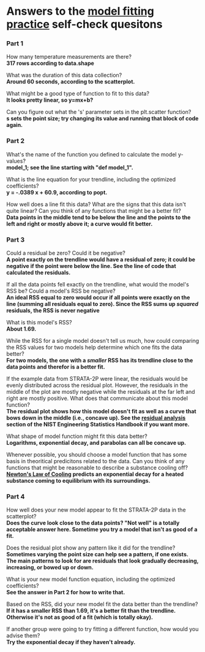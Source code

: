 # Answers to the [model fitting practice]() self-check quesitons  
### Part 1  
How many temperature measurements are there?  
**317 rows according to data.shape**  

What was the duration of this data collection?   
**Around 60 seconds, according to the scatterplot.**   

What might be a good type of function to fit to this data?  
**It looks pretty linear, so y=mx+b?**  

Can you figure out what the 's' parameter sets in the plt.scatter function?  
**s sets the point size; try changing its value and running that block of code again.**  

### Part 2  
What's the name of the function you defined to calculate the model y-values?  
**model_1; see the line starting with "def model_1".**  

What is the line equation for your trendline, including the optimized coefficients?  
**y = -.0389 x + 60.9, according to popt.**  

How well does a line fit this data? What are the signs that this data isn't quite linear? Can you think of any functions that might be a better fit?  
**Data points in the middle tend to be below the line and the points to the left and right or mostly above it; a curve would fit better.**  

### Part 3  
Could a residual be zero? Could it be negative?  
**A point exactly on the trendline would have a residual of zero; it could be negative if the point were below the line. See the line of code that calculated the residuals.**   

If all the data points fell exactly on the trendline, what would the model's RSS be? Could a model's RSS be negative?  
**An ideal RSS equal to zero would occur if all points were exactly on the line (summing all residuals equal to zero). Since the RSS sums up *squared* residuals, the RSS is never negative**   

What is this model's RSS?  
**About 1.69.**  

While the RSS for a single model doesn't tell us much, how could comparing the RSS values for two models help determine which one fits the data better?  
**For two models, the one with a *smaller* RSS has its trendline close to the data points and therefor is a better fit.**  

If the example data from STRATA-2P were linear, the residuals would be evenly distributed across the residual plot. However, the residuals in the middle of the plot are mostly negative while the residuals at the far left and right are mostly positive. What does that communicate about this model function?  
**The residual plot shows how this model doesn't fit as well as a curve that bows down in the middle (i.e., concave up). See the [residual analysis](https://www.itl.nist.gov/div898/handbook/pmd/section6/pmd614.htm) section of the NIST Engineering Statistics Handbook if you want more.**  

What shape of model function might fit this data better?  
**Logarithms, exponential decay, and parabolas can all be concave up.**  

Whenever possible, you should choose a model function that has some basis in theoritical predicitons related to the data. Can you think of any functions that might be reasonable to describe a substance cooling off?  
**[Newton's Law of Cooling](https://en.wikipedia.org/wiki/Newton%27s_law_of_cooling) predicts an exponential decay for a heated substance coming to equilibrium with its surroundings.**  

### Part 4  
How well does your new model appear to fit the STRATA-2P data in the scatterplot?  
**Does the curve look close to the data points? "Not well" is a totally acceptable answer here. Sometime you try a model that isn't as good of a fit.**  

Does the residual plot show any pattern like it did for the trendline?  
**Sometimes varying the point size can help see a pattern, if one exists. The main patterns to look for are residuals that look gradually decreasing, increasing, or bowed up or down.**  

What is your new model function equation, including the optimized coefficients?  
**See the answer in Part 2 for how to write that.**  

Based on the RSS, did your new model fit the data better than the trendline?  
**If it has a smaller RSS than 1.69, it's a better fit than the trendline. Otherwise it's not as good of a fit (which is totally okay).**  

If another group were going to try fitting a different function, how would you advise them?  
**Try the exponential decay if they haven't already.**  
